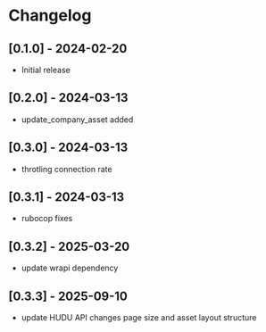 # Changelog

## [0.1.0] - 2024-02-20

- Initial release

## [0.2.0] - 2024-03-13

- update_company_asset added

## [0.3.0] - 2024-03-13

- throtling connection rate

## [0.3.1] - 2024-03-13

- rubocop fixes

## [0.3.2] - 2025-03-20

- update wrapi dependency

## [0.3.3] - 2025-09-10

- update HUDU API changes page size and asset layout structure
